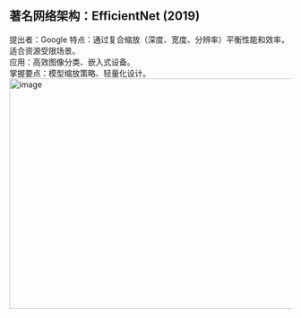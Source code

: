 ## 著名网络架构：EfficientNet (2019)
提出者：Google 
特点：通过复合缩放（深度、宽度、分辨率）平衡性能和效率，适合资源受限场景。  
应用：高效图像分类、嵌入式设备。  
掌握要点：模型缩放策略、轻量化设计。  
<img width="880" height="410" alt="image" src="https://github.com/user-attachments/assets/54fd7d5b-441b-4711-9211-29ceec3896ff" />

